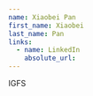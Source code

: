```yaml
---
name: Xiaobei Pan
first_name: Xiaobei
last_name: Pan
links:
  - name: LinkedIn
    absolute_url: 
---
```

IGFS
